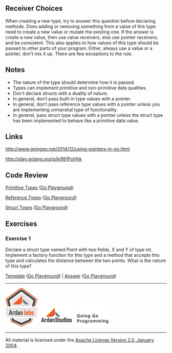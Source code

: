 ## Receiver Choices

When creating a new type, try to answer this question before declaring methods. Does adding or removing something from a value of this type need to create a new value or mutate the existing one. If the answer is create a new value, then use value receivers, else use pointer receivers; and be consistent. This also applies to how values of this type should be passed to other parts of your program. Either, always use a value or a pointer, don’t mix it up. There are few exceptions to the rule.

## Notes

* The nature of the type should determine how it is passed.
* Types can implement primitive and non-primitive data qualities.
* Don't declare structs with a duality of nature.
* In general, don’t pass built-in type values with a pointer.
* In general, don’t pass reference type values with a pointer unless you are implementing unmarshal type of functionality.
* In general, pass struct type values with a pointer unless the struct type has been implemented to behave like a primitive data value.

## Links

http://www.goinggo.net/2014/12/using-pointers-in-go.html

http://play.golang.org/p/ki991PuHhk

## Code Review

[Primitive Types](example1/example1.go) ([Go Playground](https://play.golang.org/p/H5HRoElN6q))

[Reference Types](example3/example3.go) ([Go Playground](https://play.golang.org/p/E-Bb5cRuyz))

[Struct Types](example2/example2.go) ([Go Playground](https://play.golang.org/p/xD6PCx--GG))

## Exercises

### Exercise 1

Declare a struct type named Point with two fields, X and Y of type int. Implement a factory function for this type and a method
that accepts this type and calculates the distance between the two points. What is the nature of this type?

[Template](exercises/template1/template1.go) ([Go Playground](https://play.golang.org/p/Qe3dhDTwzX)) | 
[Answer](exercises/exercise1/exercise1.go) ([Go Playground](https://play.golang.org/p/1tcEsqNG6a))

___
[![Ardan Labs](../00-slides/images/ggt_logo.png)](http://www.ardanlabs.com)
[![Ardan Studios](../00-slides/images/ardan_logo.png)](http://www.ardanstudios.com)
[![GoingGo Blog](../00-slides/images/ggb_logo.png)](http://www.goinggo.net)
___
All material is licensed under the [Apache License Version 2.0, January 2004](http://www.apache.org/licenses/LICENSE-2.0).
